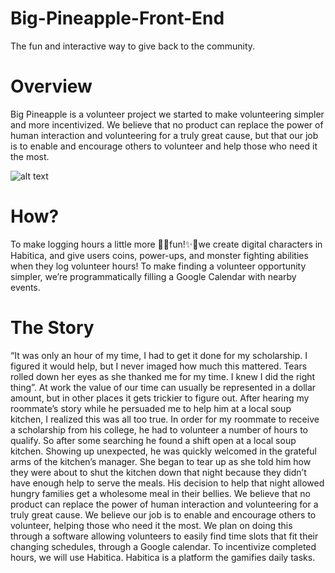 # Big-Pineapple-Front-End
The fun and interactive way to give back to the community.

# Overview
Big Pineapple is a volunteer project we started to make volunteering simpler and more incentivized.  We believe that no product can replace the power of human interaction and volunteering for a truly great cause, but that our job is to enable and encourage others to volunteer and help those who need it the most. 

![alt text](demo.gif "Logo Title Text 1")

# How?
To make logging hours a little more 🎉✨fun!✨🎉we create digital characters in Habitica, and give users coins, power-ups, and monster fighting abilities when they log volunteer hours!
To make finding a volunteer opportunity simpler, we’re programmatically filling a Google Calendar with nearby events.

# The Story
“It was only an hour of my time, I had to get it done for my scholarship. I figured it would help, but I never imaged how much this mattered. Tears rolled down her eyes as she thanked me for my time. I knew I did the right thing”. 
At work the value of our time can usually be represented in a dollar amount, but in other places it gets trickier to figure out. After hearing my roommate’s story while he persuaded me to help him at a local soup kitchen, I realized this was all too true.
In order for my roommate to receive a scholarship from his college, he had to volunteer a number of hours to qualify. So after some searching he found a shift open at a local soup kitchen. Showing up unexpected, he was quickly welcomed in the grateful arms of the kitchen’s manager. She began to tear up as she told him how they were about to shut the kitchen down that night because they didn’t have enough help to serve the meals. His decision to help that night allowed hungry families get a wholesome meal in their bellies.
We believe that no product can replace the power of human interaction and volunteering for a truly great cause. We believe our job is to enable and encourage others to volunteer, helping those who need it the most. 
We plan on doing this through a software allowing volunteers to easily find time slots that fit their changing schedules, through a Google calendar. To incentivize completed hours, we will use Habitica. Habitica is a platform the gamifies daily tasks. 
